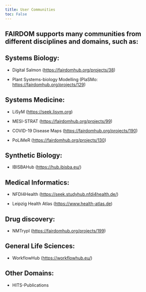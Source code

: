 ```yaml
---
title: User Communities
toc: False
---
```


## FAIRDOM supports many communities from different disciplines and domains, such as:

## Systems Biology: 
* Digital Salmon (https://fairdomhub.org/projects/38)

* Plant Systems-biology Modelling (PlaSMo: https://fairdomhub.org/projects/129)

## Systems Medicine: 
* LiSyM (https://seek.lisym.org)

* MESI-STRAT (https://fairdomhub.org/projects/99)

* COVID-19 Disease Maps (https://fairdomhub.org/projects/190)

* PoLiMeR (https://fairdomhub.org/projects/130)


## Synthetic Biology: 
* IBISBAHub (https://hub.ibisba.eu/)

## Medical Informatics:  
* NFDI4Health (https://seek.studyhub.nfdi4health.de/)

* Leipzig Health Atlas (https://www.health-atlas.de)

## Drug discovery: 
* NMTrypI (https://fairdomhub.org/projects/199)

## General Life Sciences: 
* WorkflowHub (https://workflowhub.eu/)

## Other Domains: 
* HITS-Publications
